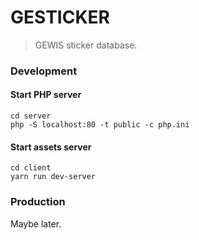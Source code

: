 # GESTICKER
> GEWIS sticker database.

### Development

#### Start PHP server
```shell
cd server
php -S localhost:80 -t public -c php.ini

```

#### Start assets server
```shell
cd client
yarn run dev-server
```


### Production

Maybe later.
